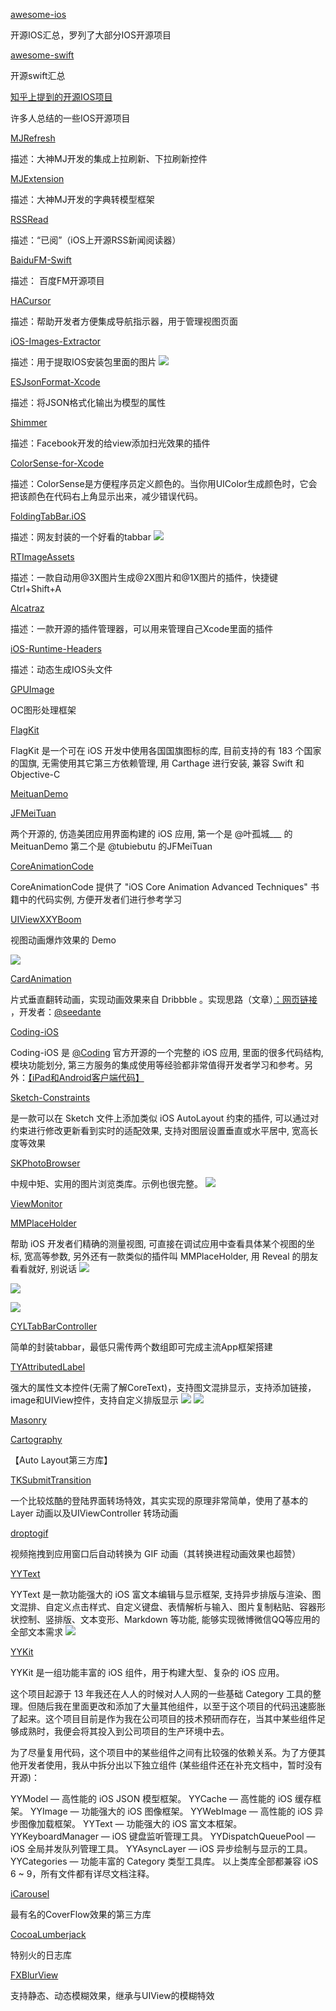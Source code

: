 [awesome-ios](https://github.com/vsouza/awesome-ios)

开源IOS汇总，罗列了大部分IOS开源项目

[awesome-swift](https://github.com/matteocrippa/awesome-swift)

开源swift汇总

[知乎上提到的开源IOS项目](http://www.zhihu.com/question/28518265?rf=28477097)

许多人总结的一些IOS开源项目


[MJRefresh](https://github.com/CoderMJLee/MJRefresh)

描述：大神MJ开发的集成上拉刷新、下拉刷新控件

[MJExtension](https://github.com/CoderMJLee/MJExtension)

描述：大神MJ开发的字典转模型框架

[RSSRead](https://github.com/ming1016/RSSRead)

描述：“已阅”（iOS上开源RSS新闻阅读器）

[BaiduFM-Swift](https://github.com/belm/BaiduFM-Swift)

描述：
百度FM开源项目

[HACursor](https://github.com/HAHAKea/HACursor)

描述：帮助开发者方便集成导航指示器，用于管理视图页面

[iOS-Images-Extractor](https://github.com/devcxm/iOS-Images-Extractor)

描述：用于提取IOS安装包里面的图片
![](https://cloud.githubusercontent.com/assets/8568955/7927878/874f0594-0918-11e5-9fe3-452372f5affd.gif)

[ESJsonFormat-Xcode](https://github.com/EnjoySR/ESJsonFormat-Xcode)

描述：将JSON格式化输出为模型的属性

[Shimmer](https://github.com/facebook/Shimmer)

描述：Facebook开发的给view添加扫光效果的插件

[ColorSense-for-Xcode](https://github.com/omz/ColorSense-for-Xcode)

描述：ColorSense是方便程序员定义颜色的。当你用UIColor生成颜色时，它会把该颜色在代码右上角显示出来，减少错误代码。

[FoldingTabBar.iOS](https://github.com/Yalantis/FoldingTabBar.iOS)

描述：网友封装的一个好看的tabbar
![](https://camo.githubusercontent.com/e09bb8fc50adba318c9f22174d1751c566f69530/68747470733a2f2f6431337961637572716a676172612e636c6f756466726f6e742e6e65742f75736572732f3439353739322f73637265656e73686f74732f323030333337362f7461625f6261725f616e696d6174696f6e5f66696e2d30322e676966)

[RTImageAssets](https://github.com/rickytan/RTImageAssets)

描述：一款自动用@3X图片生成@2X图片和@1X图片的插件，快捷键Ctrl+Shift+A

[Alcatraz](https://github.com/supermarin/Alcatraz)

描述：一款开源的插件管理器，可以用来管理自己Xcode里面的插件

[iOS-Runtime-Headers](https://github.com/nst/iOS-Runtime-Headers)

描述：动态生成IOS头文件

[GPUImage](https://github.com/BradLarson/GPUImage)

OC图形处理框架

[FlagKit](https://github.com/madebybowtie/FlagKit)

FlagKit 是一个可在 iOS 开发中使用各国国旗图标的库, 目前支持的有 183 个国家的国旗, 无需使用其它第三方依赖管理, 用 Carthage 进行安装, 兼容 Swift 和 Objective-C



 [MeituanDemo](https://github.com/zangqilong198812/MeituanDemo)

 [JFMeiTuan](https://github.com/tubie/JFMeiTuan)


两个开源的, 仿造美团应用界面构建的 iOS 应用, 第一个是 @叶孤城___ 的MeituanDemo 第二个是 @tubiebutu 的JFMeiTuan

[CoreAnimationCode](https://github.com/lzwjava/CoreAnimationCode)

CoreAnimationCode 提供了 "iOS Core Animation Advanced Techniques" 书籍中的代码实例, 方便开发者们进行参考学习

[UIViewXXYBoom](https://github.com/xxycode/UIViewXXYBoom)

视图动画爆炸效果的 Demo

![](https://github.com/xxycode/UIViewXXYBoom/raw/master/boom.gif)

[CardAnimation](https://github.com/seedante/CardAnimation)

片式垂直翻转动画，实现动画效果来自 Dribbble 。实现思路（文章）[：网页链接](http://t.cn/Ry3leJd) ，开发者：[@seedante](http://weibo.com/n/seedante?from=feed&loc=at)

[Coding-iOS](https://github.com/Coding/Coding-iOS)

Coding-iOS 是 [@Coding](http://weibo.com/n/Coding?from=feed&loc=at) 官方开源的一个完整的 iOS 应用, 里面的很多代码结构, 模块功能划分, 第三方服务的集成使用等经验都非常值得开发者学习和参考。另外：[【iPad和Android客户端代码】](https://github.com/Coding)


[Sketch-Constraints](https://github.com/bouchenoiremarc/Sketch-Constraints)

是一款可以在 Sketch 文件上添加类似 iOS AutoLayout 约束的插件, 可以通过对约束进行修改更新看到实时的适配效果, 支持对图层设置垂直或水平居中, 宽高长度等效果

[SKPhotoBrowser](https://github.com/suzuki-0000/SKPhotoBrowser)

中规中矩、实用的图片浏览类库。示例也很完整。
![](https://github.com/suzuki-0000/SKPhotoBrowser/raw/master/Screenshots/example01.gif)

[ViewMonitor](https://github.com/daisuke0131/ViewMonitor)

[MMPlaceHolder](https://github.com/adad184/MMPlaceHolder)

帮助 iOS 开发者们精确的测量视图, 可直接在调试应用中查看具体某个视图的坐标, 宽高等参数, 另外还有一款类似的插件叫 MMPlaceHolder, 用 Reveal 的朋友看看就好, 别说话
![](https://github.com/daisuke0131/ViewMonitor/raw/master/assets/demo.gif)

![](https://github.com/daisuke0131/ViewMonitor/raw/master/assets/table_demo.gif)

![](https://raw.githubusercontent.com/adad184/MMPlaceHolder/master/Screenshot/screenshot1.PNG)


[CYLTabBarController](https://github.com/ChenYilong/CYLTabBarController)

简单的封装tabbar，最低只需传两个数组即可完成主流App框架搭建


[TYAttributedLabel](https://github.com/12207480/TYAttributedLabel)

强大的属性文本控件(无需了解CoreText)，支持图文混排显示，支持添加链接，image和UIView控件，支持自定义排版显示
![](https://raw.githubusercontent.com/12207480/TYAttributedLabel/master/screenshot/TYAtrributedLabelDemo.gif)
![](https://raw.githubusercontent.com/12207480/TYAttributedLabel/master/screenshot/DoExam.gif)


[Masonry](https://github.com/SnapKit/Masonry)

[Cartography](https://github.com/robb/Cartography)

【Auto Layout第三方库】


[TKSubmitTransition](https://github.com/entotsu/TKSubmitTransition)

一个比较炫酷的登陆界面转场特效，其实实现的原理非常简单，使用了基本的 Layer 动画以及UIViewController 转场动画

[droptogif](https://github.com/mortenjust/droptogif)

视频拖拽到应用窗口后自动转换为 GIF 动画（其转换进程动画效果也超赞）


[YYText](https://github.com/ibireme/YYText)

YYText 是一款功能强大的 iOS 富文本编辑与显示框架, 支持异步排版与渲染、图文混排、自定义点击样式、自定义键盘、表情解析与输入、图片复制粘贴、容器形状控制、竖排版、文本变形、Markdown 等功能, 能够实现微博微信QQ等应用的全部文本需求
![](https://camo.githubusercontent.com/fb454f77c109e6ac671e8fdb3220ade92238715b/68747470733a2f2f7261772e6769746875622e636f6d2f69626972656d652f5959546578742f6d61737465722f417474726962757465732f59595465787420457874656e6465642f5959546578744174746163686d656e742e676966)

[YYKit](https://github.com/ibireme/YYKit)

YYKit 是一组功能丰富的 iOS 组件，用于构建大型、复杂的 iOS 应用。

这个项目起源于 13 年我还在人人的时候对人人网的一些基础 Category 工具的整理。但随后我在里面更改和添加了大量其他组件，以至于这个项目的代码迅速膨胀了起来。这个项目目前是作为我在公司项目的技术预研而存在，当其中某些组件足够成熟时，我便会将其投入到公司项目的生产环境中去。

为了尽量复用代码，这个项目中的某些组件之间有比较强的依赖关系。为了方便其他开发者使用，我从中拆分出以下独立组件 (某些组件还在补充文档中，暂时没有开源)：

YYModel — 高性能的 iOS JSON 模型框架。
YYCache — 高性能的 iOS 缓存框架。
YYImage — 功能强大的 iOS 图像框架。
YYWebImage — 高性能的 iOS 异步图像加载框架。
YYText — 功能强大的 iOS 富文本框架。
YYKeyboardManager — iOS 键盘监听管理工具。
YYDispatchQueuePool — iOS 全局并发队列管理工具。
YYAsyncLayer — iOS 异步绘制与显示的工具。
YYCategories — 功能丰富的 Category 类型工具库。
以上类库全部都兼容 iOS 6 ~ 9，所有文件都有详尽文档注释。


[iCarousel](https://github.com/nicklockwood/iCarousel)

最有名的CoverFlow效果的第三方库

[CocoaLumberjack](https://github.com/CocoaLumberjack/CocoaLumberjack)

特别火的日志库


[FXBlurView](https://github.com/nicklockwood/FXBlurView)

支持静态、动态模糊效果，继承与UIView的模糊特效
